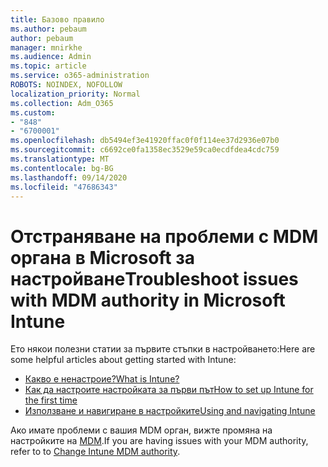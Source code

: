 ```yaml
---
title: Базово правило
ms.author: pebaum
author: pebaum
manager: mnirkhe
ms.audience: Admin
ms.topic: article
ms.service: o365-administration
ROBOTS: NOINDEX, NOFOLLOW
localization_priority: Normal
ms.collection: Adm_O365
ms.custom:
- "848"
- "6700001"
ms.openlocfilehash: db5494ef3e41920ffac0f0f114ee37d2936e07b0
ms.sourcegitcommit: c6692ce0fa1358ec3529e59ca0ecdfdea4cdc759
ms.translationtype: MT
ms.contentlocale: bg-BG
ms.lasthandoff: 09/14/2020
ms.locfileid: "47686343"
---
```

# <a name="troubleshoot-issues-with-mdm-authority-in-microsoft-intune"></a><span data-ttu-id="d726d-102">Отстраняване на проблеми с MDM органа в Microsoft за настройване</span><span class="sxs-lookup"><span data-stu-id="d726d-102">Troubleshoot issues with MDM authority in Microsoft Intune</span></span>

<span data-ttu-id="d726d-103">Ето някои полезни статии за първите стъпки в настройването:</span><span class="sxs-lookup"><span data-stu-id="d726d-103">Here are some helpful articles about getting started with Intune:</span></span>

- [<span data-ttu-id="d726d-104">Какво е ненастроие?</span><span class="sxs-lookup"><span data-stu-id="d726d-104">What is Intune?</span></span>](https://docs.microsoft.com/intune/what-is-intune)
- [<span data-ttu-id="d726d-105">Как да настроите настройката за първи път</span><span class="sxs-lookup"><span data-stu-id="d726d-105">How to set up Intune for the first time</span></span>](https://docs.microsoft.com/intune/setup-steps)
- [<span data-ttu-id="d726d-106">Използване и навигиране в настройките</span><span class="sxs-lookup"><span data-stu-id="d726d-106">Using and navigating Intune</span></span>](https://docs.microsoft.com/intune/tutorial-walkthrough-intune-portal)

<span data-ttu-id="d726d-107">Ако имате проблеми с вашия MDM орган, вижте промяна на настройките на [MDM](https://docs.microsoft.com/alchemyinsights/change-mdm-authority).</span><span class="sxs-lookup"><span data-stu-id="d726d-107">If you are having issues with your MDM authority, refer to to [Change Intune MDM authority](https://docs.microsoft.com/alchemyinsights/change-mdm-authority).</span></span>